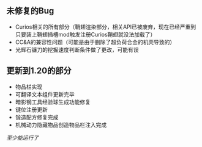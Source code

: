 ## 未修复的Bug
- Curios相关的所有部分（鞘翅渲染部分，相关API已被废弃，现在已经严重到只要装上鞘翅插槽mod触发注册Curios鞘翅就没法加载了）
- CC&A的兼容性问题（可能是由于删除了超负荷合金的机壳导致的）
- 光辉石镰刀的挖掘速度判断条件做了更改，可能有误

## 更新到1.20的部分
- 物品栏实现
- 可翻译文本组件更新完毕
- 暗影钢工具经验球生成功能修复
- 键位注册更新
- 锻造配方修复完成
- 机械动力隐藏物品创造物品栏注入完成

*至少能运行了*
